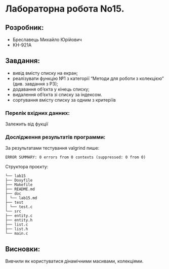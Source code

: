 # Лабораторна робота No15.
## Розробник:
* Бреславець Михайло Юрійович
* KН-921A

## Завдання:
- вивід вмісту списку на екран;
- реалізувати функцію №1 з категорії “Методи для роботи з колекцією” (див. завдання з РЗ);
- додавання об’єкта у кінець списку;
- видалення об’єкта зі списку за індексом.
- сортування вмісту списку за одним з критеріїв

### Перелік вхідних данних:
Залежить від фукції
### Дослідження результатів программи:
За результатами тестування valgrind пише:
```
ERROR SUMMARY: 0 errors from 0 contexts (suppressed: 0 from 0)

```

Структора проєкту:
```
└── lab15
├── Doxyfile
├── Makefile
├── README.md
├── doc
│ └── lab15.md
├── test
│ └── test.c
└── src
├── entity.c
├── entity.h
├── list.c
├── list.h
└── main.c

```
## Висновки:

Вивчили як користуватися дінамічними масивами, колекціями.

